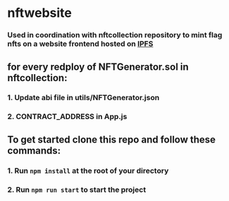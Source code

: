# nftwebsite
### Used in coordination with nftcollection repository to mint flag nfts on a website frontend hosted on [IPFS](https://ipfs.tech/)

## for every redploy of NFTGenerator.sol in nftcollection:
### 1. Update abi file in utils/NFTGenerator.json
### 2. CONTRACT_ADDRESS in App.js

## To get started clone this repo and follow these commands:

### 1. Run `npm install` at the root of your directory
### 2. Run `npm run start` to start the project

